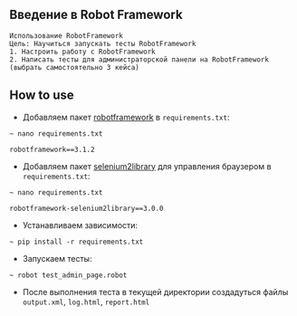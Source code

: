 ## Введение в Robot Framework 
```
Использование RobotFramework
Цель: Научиться запускать тесты RobotFramework
1. Настроить работу с RobotFramework
2. Написать тесты для администраторской панели на RobotFramework 
(выбрать самостоятельно 3 кейса)
```

## How to use

* Добавляем пакет [robotframework](https://pypi.org/project/robotframework/) в `requirements.txt`:
```shell script
~ nano requirements.txt
```
```
robotframework==3.1.2
```
* Добавляем пакет [selenium2library](https://robotframework.org/SeleniumLibrary/SeleniumLibrary.html) для управления браузером в `requirements.txt`:
```shell script
~ nano requirements.txt
```
```
robotframework-selenium2library==3.0.0
```
* Устанавливаем зависимости:
```shell script
~ pip install -r requirements.txt
```
* Запускаем тесты:
```shell script
~ robot test_admin_page.robot
```
* После выполнения теста в текущей директории создадуться файлы `output.xml`, 
`log.html`, `report.html`